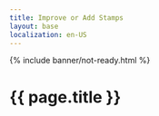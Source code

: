 ```yaml
---
title: Improve or Add Stamps
layout: base
localization: en-US
---
```


{% include banner/not-ready.html %}

# {{ page.title }}
